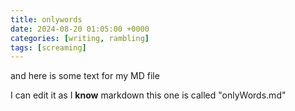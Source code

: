 ```yaml
---
title: onlywords
date: 2024-08-20 01:05:00 +0000
categories: [writing, rambling]
tags: [screaming]
---
```


and here is some text for my MD file

I can edit it as I **know** markdown
this one is called "onlyWords.md"